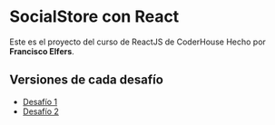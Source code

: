 # SocialStore con React
Este es el proyecto del curso de ReactJS de CoderHouse
Hecho por **Francisco Elfers**.

## Versiones de cada desafío
* [Desafío 1](https://github.com/FranElfers/socialstore-elfers/tree/1f9ca9a676099211d48a91449ebfe408cc980f28)
* [Desafío 2](https://github.com/FranElfers/socialstore-elfers/tree/a108e2a109d7388104c49c36eb233b98c373362b)
